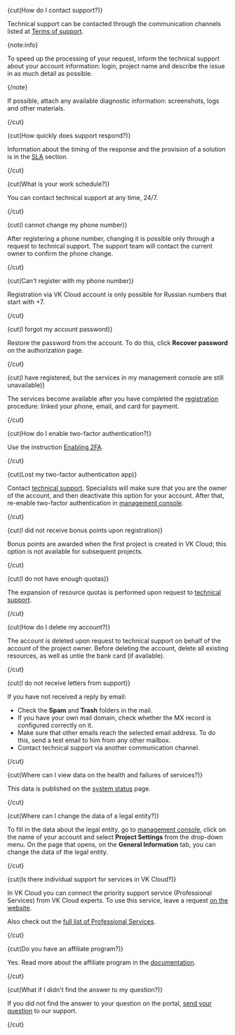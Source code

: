 
{cut(How do I contact support?)}

Technical support can be contacted through the communication channels listed at [Terms of support](../support/support-info).

{note:info}

To speed up the processing of your request, inform the technical support about your account information: login, project name and describe the issue in as much detail as possible.

{/note}

If possible, attach any available diagnostic information: screenshots, logs and other materials.

{/cut}

{cut(How quickly does support respond?)}

Information about the timing of the response and the provision of a solution is in the [SLA](../support/sla) section.

{/cut}

{cut(What is your work schedule?)}

You can contact technical support at any time, 24/7.

{/cut}

{cut(I cannot change my phone number)}

After registering a phone number, changing it is possible only through a request to technical support. The support team will contact the current owner to confirm the phone change.

{/cut}

{cut(Can't register with my phone number)}

Registration via VK Cloud account is only possible for Russian numbers that start with +7.

{/cut}

{cut(I forgot my account password)}

Restore the password from the account. To do this, click **Recover password** on the authorization page.

{/cut}

{cut(I have registered, but the services in my management console are still unavailable)}

The services become available after you have completed the [registration](../account-registration) procedure: linked your phone, email, and card for payment.

{/cut}

{cut(How do I enable two-factor authentication?)}

Use the instruction [Enabling 2FA](/en/tools-for-using-services/vk-cloud-account/instructions/account-manage/manage-2fa).

{/cut}

{cut(Lost my two-factor authentication app)}

Contact [technical support](mailto:support@mcs.mail.ru). Specialists will make sure that you are the owner of the account, and then deactivate this option for your account. After that, re-enable two-factor authentication in [management console](https://msk.cloud.vk.com/app/account/profile).

{/cut}

{cut(I did not receive bonus points upon registration)}

Bonus points are awarded when the first project is created in VK Cloud; this option is not available for subsequent projects.

{/cut}

{cut(I do not have enough quotas)}

The expansion of resource quotas is performed upon request to [technical support](mailto:support@mcs.mail.ru).

{/cut}

{cut(How do I delete my account?)}

The account is deleted upon request to technical support on behalf of the account of the project owner. Before deleting the account, delete all existing resources, as well as untie the bank card (if available).

{/cut}

{cut(I do not receive letters from support)}

If you have not received a reply by email:

- Check the **Spam** and **Trash** folders in the mail.
- If you have your own mail domain, check whether the MX record is configured correctly on it.
- Make sure that other emails reach the selected email address. To do this, send a test email to him from any other mailbox.
- Contact technical support via another communication channel.

{/cut}

{cut(Where can I view data on the health and failures of services?)}

This data is published on the [system status](https://status.msk.cloud.vk.com) page.

{/cut}

{cut(Where can I change the data of a legal entity?)}

To fill in the data about the legal entity, go to [management console](https://msk.cloud.vk.com/app/en/), click on the name of your account and select **Project Settings** from the drop-down menu. On the page that opens, on the **General Information** tab, you can change the data of the legal entity.

{/cut}

{cut(Is there individual support for services in VK Cloud?)}

In VK Cloud you can connect the priority support service (Professional Services) from VK Cloud experts. To use this service, leave a request [on the website](https://cloud.vk.com/professional-services/).

Also check out the [full list of Professional Services](/en/intro/start/support/support-info#individual_support).

{/cut}

{cut(Do you have an affiliate program?)}

Yes. Read more about the affiliate program in the [documentation](..).

{/cut}

{cut(What if I didn't find the answer to my question?)}

If you did not find the answer to your question on the portal, [send your question](mailto:support@mcs.mail.ru) to our support.

{/cut}
